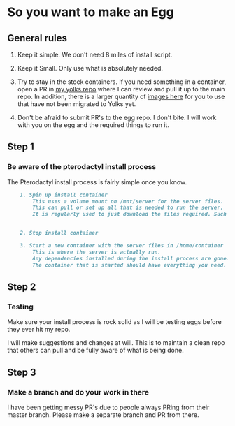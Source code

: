 # So you want to make an Egg

## General rules

1. Keep it simple.
    We don't need 8 miles of install script.

2. Keep it Small.
    Only use what is absolutely needed.

3. Try to stay in the stock containers.
    If you need something in a container, open a PR in [my yolks repo](https://github.com/parkervcp/yolks) where I can review and pull it up to the main repo. In addition, there is a larger quantity of [images here](https://github.com/parkervcp/images) for you to use that have not been migrated to Yolks yet.

4. Don't be afraid to submit PR's to the egg repo.
    I don't bite. I will work with you on the egg and the required things to run it.

## Step 1

### Be aware of the pterodactyl install process

The Pterodactyl install process is fairly simple once you know.

```md
    1. Spin up install container
        This uses a volume mount on /mnt/server for the server files.
        This can pull or set up all that is needed to run the server.
        It is regularly used to just download the files required. Such as server files and configs.


    2. Stop install container

    3. Start a new container with the server files in /home/container
        This is where the server is actually run.
        Any dependencies installed during the install process are gone.
        The container that is started should have everything you need.
```

## Step 2

### Testing

Make sure your install process is rock solid as I will be testing eggs before they ever hit my repo.

I will make suggestions and changes at will.
This is to maintain a clean repo that others can pull and be fully aware of what is being done.

## Step 3

### Make a branch and do your work in there

I have been getting messy PR's due to people always PRing from their master branch. Please make a separate branch and PR from there.
